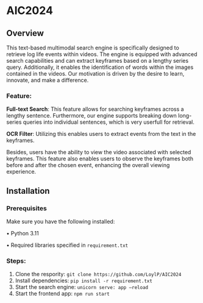 # AIC2024

## Overview
This text-based multimodal search engine is specifically designed to retrieve log life events within videos. The engine is equipped with advanced search capabilities and can extract keyframes based on a lengthy series query. Additionally, it enables the identification of words within the images contained in the videos. Our motivation is driven by the desire to learn, innovate, and make a difference.


### Feature:

**Full-text Search**: This feature allows for searching keyframes across a lengthy sentence. Furthermore, our engine supports breaking down long-series queries into individual sentences, which is very userfull for retrieval.

**OCR Filter**: Utilizing this enables users to extract events from the text in the keyframes.

Besides, users have the ability to view the video associated with selected keyframes. This feature also enables users to observe the keyframes both before and after the chosen event, enhancing the overall viewing experience.

## Installation

### Prerequisites

Make sure you have the following installed:

•	Python 3.11

•	Required libraries specified in ```requirement.txt```

### Steps:

1.	Clone the respority:
```git clone https://github.com/LoylP/AIC2024```
2.	Install dependencies:
```pip install -r requirement.txt```
3.	Start the search engine:
```unicorn serve: app –reload```
4.	Start the frontend app:
```npm run start```

